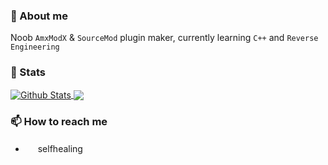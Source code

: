### 💬 About me
Noob ```AmxModX``` & ```SourceMod``` plugin maker, currently learning ```C++``` and ```Reverse Engineering```

### 🌱 Stats
<a href="https://github.com/Kroytz">
<img align="center" alt="Github Stats" src="https://github-readme-stats.vercel.app/api?username=Kroytz&show_icons=true&hide_border=true&count_private=true&include_all_commits=true" />
</a>
<a href="https://github.com/Kroytz">
<img align="center" src="https://github-readme-stats.anuraghazra1.vercel.app/api/top-langs/?username=Kroytz&layout=compact" />
</a>

### 📫 How to reach me
 * <img src="https://discord.com/assets/07dca80a102d4149e9736d4b162cff6f.ico" width="16" height="16" /> selfhealing

<!--
**Kroytz/Kroytz** is a ✨ _special_ ✨ repository because its `README.md` (this file) appears on your GitHub profile.

Here are some ideas to get you started:

- 🔭 I’m currently working on ...
- 🌱 I’m currently learning ...
- 👯 I’m looking to collaborate on ...
- 🤔 I’m looking for help with ...
- 💬 Ask me about ...
- 📫 How to reach me: ...
- 😄 Pronouns: ...
- ⚡ Fun fact: ...
-->

